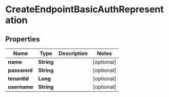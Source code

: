 # CreateEndpointBasicAuthRepresentation

## Properties
Name | Type | Description | Notes
------------ | ------------- | ------------- | -------------
**name** | **String** |  |  [optional]
**password** | **String** |  |  [optional]
**tenantId** | **Long** |  |  [optional]
**username** | **String** |  |  [optional]
